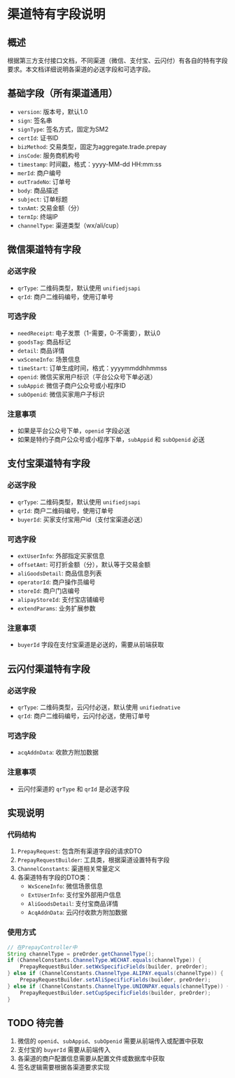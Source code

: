 # 渠道特有字段说明

## 概述
根据第三方支付接口文档，不同渠道（微信、支付宝、云闪付）有各自的特有字段要求。本文档详细说明各渠道的必送字段和可选字段。

## 基础字段（所有渠道通用）
- `version`: 版本号，默认1.0
- `sign`: 签名串
- `signType`: 签名方式，固定为SM2
- `certId`: 证书ID
- `bizMethod`: 交易类型，固定为aggregate.trade.prepay
- `insCode`: 服务商机构号
- `timestamp`: 时间戳，格式：yyyy-MM-dd HH:mm:ss
- `merId`: 商户编号
- `outTradeNo`: 订单号
- `body`: 商品描述
- `subject`: 订单标题
- `txnAmt`: 交易金额（分）
- `termIp`: 终端IP
- `channelType`: 渠道类型（wx/ali/cup）

## 微信渠道特有字段

### 必送字段
- `qrType`: 二维码类型，默认使用 `unifiedjsapi`
- `qrId`: 商户二维码编号，使用订单号

### 可选字段
- `needReceipt`: 电子发票（1-需要，0-不需要），默认0
- `goodsTag`: 商品标记
- `detail`: 商品详情
- `wxSceneInfo`: 场景信息
- `timeStart`: 订单生成时间，格式：yyyymmddhhmmss
- `openid`: 微信买家用户标识（平台公众号下单必送）
- `subAppid`: 微信子商户公众号或小程序ID
- `subOpenid`: 微信买家用户子标识

### 注意事项
- 如果是平台公众号下单，`openid` 字段必送
- 如果是特约子商户公众号或小程序下单，`subAppid` 和 `subOpenid` 必送

## 支付宝渠道特有字段

### 必送字段
- `qrType`: 二维码类型，默认使用 `unifiedjsapi`
- `qrId`: 商户二维码编号，使用订单号
- `buyerId`: 买家支付宝用户id（支付宝渠道必送）

### 可选字段
- `extUserInfo`: 外部指定买家信息
- `offsetAmt`: 可打折金额（分），默认等于交易金额
- `aliGoodsDetail`: 商品信息列表
- `operatorId`: 商户操作员编号
- `storeId`: 商户门店编号
- `alipayStoreId`: 支付宝店铺编号
- `extendParams`: 业务扩展参数

### 注意事项
- `buyerId` 字段在支付宝渠道是必送的，需要从前端获取

## 云闪付渠道特有字段

### 必送字段
- `qrType`: 二维码类型，云闪付必送，默认使用 `unifiednative`
- `qrId`: 商户二维码编号，云闪付必送，使用订单号

### 可选字段
- `acqAddnData`: 收款方附加数据

### 注意事项
- 云闪付渠道的 `qrType` 和 `qrId` 是必送字段

## 实现说明

### 代码结构
1. `PrepayRequest`: 包含所有渠道字段的请求DTO
2. `PrepayRequestBuilder`: 工具类，根据渠道设置特有字段
3. `ChannelConstants`: 渠道相关常量定义
4. 各渠道特有字段的DTO类：
   - `WxSceneInfo`: 微信场景信息
   - `ExtUserInfo`: 支付宝外部用户信息
   - `AliGoodsDetail`: 支付宝商品详情
   - `AcqAddnData`: 云闪付收款方附加数据

### 使用方式
```java
// 在PrepayController中
String channelType = preOrder.getChannelType();
if (ChannelConstants.ChannelType.WECHAT.equals(channelType)) {
    PrepayRequestBuilder.setWxSpecificFields(builder, preOrder);
} else if (ChannelConstants.ChannelType.ALIPAY.equals(channelType)) {
    PrepayRequestBuilder.setAliSpecificFields(builder, preOrder);
} else if (ChannelConstants.ChannelType.UNIONPAY.equals(channelType)) {
    PrepayRequestBuilder.setCupSpecificFields(builder, preOrder);
}
```

## TODO 待完善
1. 微信的 `openid`、`subAppid`、`subOpenid` 需要从前端传入或配置中获取
2. 支付宝的 `buyerId` 需要从前端传入
3. 各渠道的商户配置信息需要从配置文件或数据库中获取
4. 签名逻辑需要根据各渠道要求实现
